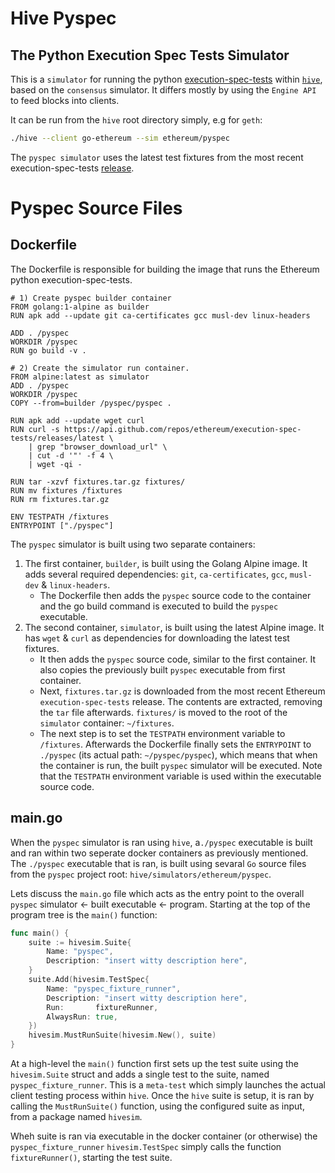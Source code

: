 # Hive Pyspec
## The Python Execution Spec Tests Simulator

This is a `simulator` for running the python [execution-spec-tests](https://github.com/ethereum/execution-spec-tests) within [`hive`](https://github.com/ethereum/hive), based on the `consensus` simulator. It differs mostly by using the `Engine API` to feed blocks into clients. 

It can be run from the `hive` root directory simply, e.g for `geth`:
```sh
./hive --client go-ethereum --sim ethereum/pyspec
```

The `pyspec simulator` uses the latest test fixtures from the
most recent execution-spec-tests [release](https://github.com/ethereum/execution-spec-tests/releases).

# Pyspec Source Files

## Dockerfile

The Dockerfile is responsible for building the image that runs the Ethereum python execution-spec-tests.

```docker
# 1) Create pyspec builder container
FROM golang:1-alpine as builder
RUN apk add --update git ca-certificates gcc musl-dev linux-headers

ADD . /pyspec
WORKDIR /pyspec
RUN go build -v .

# 2) Create the simulator run container.
FROM alpine:latest as simulator
ADD . /pyspec
WORKDIR /pyspec
COPY --from=builder /pyspec/pyspec .

RUN apk add --update wget curl
RUN curl -s https://api.github.com/repos/ethereum/execution-spec-tests/releases/latest \
    | grep "browser_download_url" \
    | cut -d '"' -f 4 \
    | wget -qi -

RUN tar -xzvf fixtures.tar.gz fixtures/
RUN mv fixtures /fixtures
RUN rm fixtures.tar.gz

ENV TESTPATH /fixtures
ENTRYPOINT ["./pyspec"]
```

The `pyspec` simulator is built using two separate containers:

1. The first container, `builder`, is built using the Golang Alpine image. It adds several required dependencies: `git`, `ca-certificates`, `gcc`, `musl-dev` &  `linux-headers`.
    - The Dockerfile then adds the `pyspec` source code to the container and the go build command is executed to build the `pyspec` executable.
2. The second container, `simulator`, is built using the latest Alpine image. It has `wget` & `curl` as dependencies for downloading the latest test fixtures.
    - It then adds the `pyspec` source code, similar to the first container. It also copies the previously built `pyspec` executable from first container.
    - Next, `fixtures.tar.gz` is downloaded from the most recent Ethereum `execution-spec-tests` release. The contents are extracted, removing the `tar` file afterwards. `fixtures/` is moved to the root of the `simulator` container: `~/fixtures`.
    - The next step is to set the `TESTPATH` environment variable to `/fixtures`. Afterwards the Dockerfile finally sets the `ENTRYPOINT` to `./pyspec` (its actual path: `~/pyspec/pyspec`), which means that when the container is run, the built `pyspec` simulator will be executed. Note that the `TESTPATH` environment variable is used within the executable source code.

## main.go

When the `pyspec` simulator is ran using `hive`, a`./pyspec` executable is built and ran within two seperate docker containers as previously mentioned. The `./pyspec` executable that is ran, is built using sevaral `Go` source files from the `pyspec` project root: `hive/simulators/ethereum/pyspec`. 

Lets discuss the `main.go` file which acts as the entry point to the overall `pyspec` simulator <- built executable <- program. Starting at the top of the program tree is the `main()` function:

```go
func main() {
	suite := hivesim.Suite{
		Name: "pyspec",
		Description: "insert witty description here",
    }
	suite.Add(hivesim.TestSpec{
		Name: "pyspec_fixture_runner",
		Description: "insert witty description here",
		Run:       fixtureRunner,
		AlwaysRun: true,
	})
	hivesim.MustRunSuite(hivesim.New(), suite)
}
```
At a high-level the `main()` function first sets up the test suite using the `hivesim.Suite` struct and adds a single test to the suite, named `pyspec_fixture_runner`. This is a `meta-test` which simply launches the actual client testing process within `hive`. Once the `hive` suite is setup, it is ran by calling the `MustRunSuite()` function, using the configured suite as input, from a package named `hivesim`. 

Wheh suite is ran via executable in the docker container (or otherwise) the `pyspec_fixture_runner` `hivesim.TestSpec` simply calls the function `fixtureRunner()`, starting the test suite.
